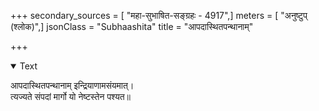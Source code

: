 +++
secondary_sources = [ "महा-सुभाषित-सङ्ग्रहः - 4917",]
meters = [ "अनुष्टुप् (श्लोक)",]
jsonClass = "Subhaashita"
title = "आपदास्थितपन्थानाम्"

+++

<details open><summary>Text</summary>

आपदास्थितपन्थानाम् इन्द्रियाणामसंयमात्।  
त्यज्यते संपदां मार्गो यो नेष्टस्तेन पश्यत॥
</details>
